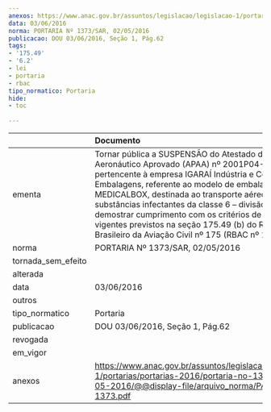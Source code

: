 ```yaml
---
anexos: https://www.anac.gov.br/assuntos/legislacao/legislacao-1/portarias/portarias-2016/portaria-no-1373-sar-02-05-2016/@@display-file/arquivo_norma/PA2016-1373.pdf
data: 03/06/2016
norma: PORTARIA Nº 1373/SAR, 02/05/2016
publicacao: DOU 03/06/2016, Seção 1, Pág.62
tags:
- '175.49'
- '6.2'
- lei
- portaria
- rbac
tipo_normatico: Portaria
hide: 
- toc 
 
---
```


|                    | Documento                                                                                                                                                                                                                                                                                                                                                                                                                                                      |
|:-------------------|:---------------------------------------------------------------------------------------------------------------------------------------------------------------------------------------------------------------------------------------------------------------------------------------------------------------------------------------------------------------------------------------------------------------------------------------------------------------|
| ementa             | Tornar pública a SUSPENSÃO do Atestado de Produto Aeronáutico Aprovado (APAA) nº 2001P04-20, pertencente à empresa IGARAÍ Indústria e Comércio de Embalagens, referente ao modelo de embalagem MEDICALBOX, destinada ao transporte aéreo de substâncias infectantes da classe 6 – divisão 6.2 por não demostrar cumprimento com os critérios de testes vigentes previstos na seção 175.49 (b) do Regulamento Brasileiro da Aviação Civil nº 175 (RBAC nº 175). |
| norma              | PORTARIA Nº 1373/SAR, 02/05/2016                                                                                                                                                                                                                                                                                                                                                                                                                               |
| tornada_sem_efeito |                                                                                                                                                                                                                                                                                                                                                                                                                                                                |
| alterada           |                                                                                                                                                                                                                                                                                                                                                                                                                                                                |
| data               | 03/06/2016                                                                                                                                                                                                                                                                                                                                                                                                                                                     |
| outros             |                                                                                                                                                                                                                                                                                                                                                                                                                                                                |
| tipo_normatico     | Portaria                                                                                                                                                                                                                                                                                                                                                                                                                                                       |
| publicacao         | DOU 03/06/2016, Seção 1, Pág.62                                                                                                                                                                                                                                                                                                                                                                                                                                |
| revogada           |                                                                                                                                                                                                                                                                                                                                                                                                                                                                |
| em_vigor           |                                                                                                                                                                                                                                                                                                                                                                                                                                                                |
| anexos             | https://www.anac.gov.br/assuntos/legislacao/legislacao-1/portarias/portarias-2016/portaria-no-1373-sar-02-05-2016/@@display-file/arquivo_norma/PA2016-1373.pdf                                                                                                                                                                                                                                                                                                 |